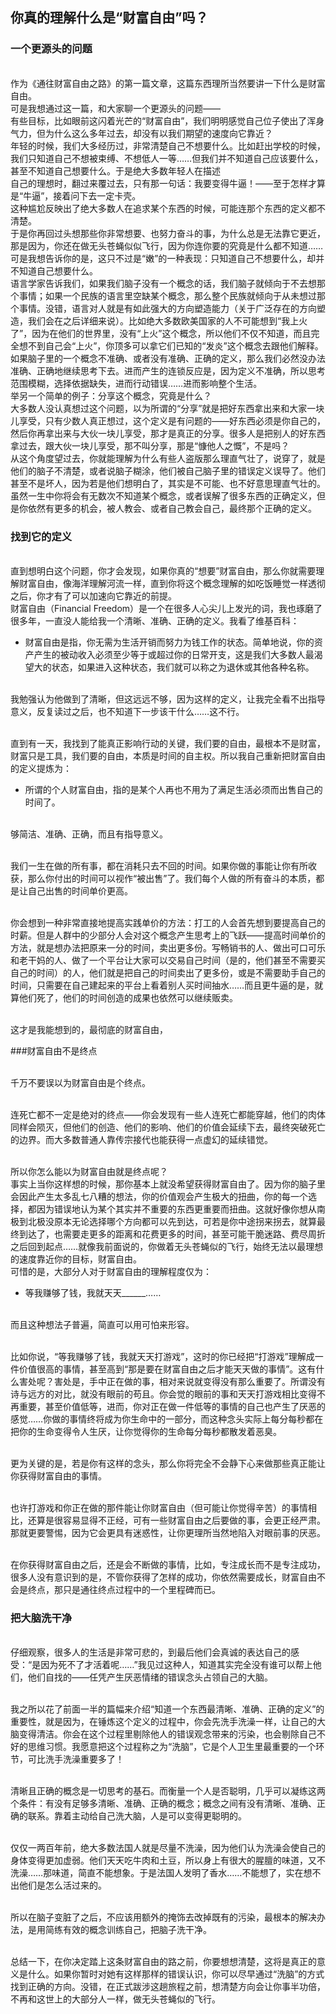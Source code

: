 ## 你真的理解什么是“财富自由”吗？

### 一个更源头的问题
<br>作为《通往财富自由之路》的第一篇文章，这篇东西理所当然要讲一下什么是财富自由。
<br>可是我想通过这一篇，和大家聊一个更源头的问题——
<br>有些目标，比如眼前这闪着光芒的“财富自由”，我们明明感觉自己位子使出了浑身气力，但为什么这么多年过去，却没有以我们期望的速度向它靠近？
<br>年轻的时候，我们大多经历过，非常清楚自己不想要什么。比如赶出学校的时候，我们只知道自己不想被束缚、不想低人一等……但我们并不知道自己应该要什么，甚至不知道自己想要什么。于是绝大多数年轻人在描述<br>自己的理想时，翻过来覆过去，只有那一句话：我要变得牛逼！——至于怎样才算是“牛逼”，接着问下去一定卡壳。
<br>这种尴尬反映出了绝大多数人在追求某个东西的时候，可能连那个东西的定义都不清楚。
<br>于是你再回过头想那些你非常想要、也努力奋斗的事，为什么总是无法靠它更近，那是因为，你还在做无头苍蝇似似飞行，因为你连你要的究竟是什么都不知道……
<br>可是我想告诉你的是，这只不过是“嫩”的一种表现：只知道自己不想要什么，却并不知道自己想要什么。
<br>语言学家告诉我们，如果我们脑子没有一个概念的话，我们脑子就倾向于不去想那个事情；如果一个民族的语言里空缺某个概念，那么整个民族就倾向于从未想过那个事情。没错，语言对人就是有如此强大的方向塑造能力（关于广泛存在的方向塑造，我们会在之后详细来说）。比如绝大多数欧美国家的人不可能想到“我上火了”，因为在他们的世界里，没有“上火”这个概念，所以他们不仅不知道，而且完全想不到自己会“上火”，你顶多可以拿它们已知的“发炎”这个概念去跟他们解释。
<br>如果脑子里的一个概念不准确、或者没有准确、正确的定义，那么我们必然没办法准确、正确地继续思考下去。进而产生的连锁反应是，因为定义不准确，所以思考范围模糊，选择依据缺失，进而行动错误……进而影响整个生活。
<br>举另一个简单的例子：分享这个概念，究竟是什么？
<br>大多数人没认真想过这个问题，以为所谓的“分享”就是把好东西拿出来和大家一块儿享受，只有少数人真正想过，这个定义是有问题的——好东西必须是你自己的，然后你再拿出来与大伙一块儿享受，那才是真正的分享。很多人是把别人的好东西拿过去，跟大伙一块儿享受，那不叫分享，那是“慷他人之慨”，不是吗？
<br>从这个角度望过去，你就能理解为什么有些人盗版那么理直气壮了，说穿了，就是他们的脑子不清楚，或者说脑子糊涂，他们被自己脑子里的错误定义误导了。他们甚至不是坏人，因为若是他们想明白了，其实是不可能、也不好意思理直气壮的。
<br>虽然一生中你将会有无数次不知道某个概念，或者误解了很多东西的正确定义，但是你依然有更多的机会，被人教会、或者自己教会自己，最终那个正确的定义。

### 找到它的定义

<br>直到想明白这个问题，你才会发现，如果你真的“想要”财富自由，那么你就需要理解财富自由，像海洋理解河流一样，直到你将这个概念理解的如吃饭睡觉一样透彻之后，你才有了可以加速向它靠近的前提。
<br>财富自由（Financial Freedom）是一个在很多人心尖儿上发光的词，我也琢磨了很多年，一直没人能给我一个清晰、准确、正确的定义。我看了维基百科：
* 财富自由是指，你无需为生活开销而努力为钱工作的状态。简单地说，你的资产产生的被动收入必须至少等于或超过你的日常开支，这是我们大多数人最渴望大的状态，如果进入这种状态，我们就可以称之为退休或其他各种名称。

<br>我勉强认为他做到了清晰，但这远远不够，因为这样的定义，让我完全看不出指导意义，反复读过之后，也不知道下一步该干什么……这不行。

<br>直到有一天，我找到了能真正影响行动的关键，我们要的自由，最根本不是财富，财富只是工具，我们要的自由，本质是时间的自主权。所以我自己重新把财富自由的定义提炼为：

* 所谓的个人财富自由，指的是某个人再也不用为了满足生活必须而出售自己的时间了。

<br>够简洁、准确、正确，而且有指导意义。

<br>我们一生在做的所有事，都在消耗只去不回的时间。如果你做的事能让你有所收获，那么你付出的时间可以视作“被出售”了。我们每个人做的所有奋斗的本质，都是让自己出售的时间单价更高。

<br>你会想到一种非常直接地提高实践单价的方法：打工的人会首先想到要提高自己的时薪。但是人群中的少部分人会对这个概念产生思考上的飞跃——提高时间单价的方法，就是想办法把原来一分的时间，卖出更多份。写畅销书的人、做出可口可乐和老干妈的人、做了一个平台让大家可以交易自己时间（是的，他们甚至不需要买自己的时间）的人，他们就是把自己的时间卖出了更多份，或是不需要助手自己的时间，只需要在自己建起来的平台上看着别人买时间抽水……而且更牛逼的是，就算他们死了，他们的时间创造的成果也依然可以继续贩卖。

<br>这才是我能想到的，最彻底的财富自由，

###财富自由不是终点

<br>千万不要误以为财富自由是个终点。

<br>连死亡都不一定是绝对的终点——你会发现有一些人连死亡都能穿越，他们的肉体同样会陨灭，但他们的创造、他们的影响、他们的价值会延续下去，最终突破死亡的边界。而大多数普通人靠传宗接代也能获得一点虚幻的延续错觉。

<br>所以你怎么能以为财富自由就是终点呢？
<br>事实上当你这样想的时候，那你基本上就没希望获得财富自由了。因为你的脑子里会因此产生太多乱七八糟的想法，你的价值观会产生极大的扭曲，你的每一个选择，都因为错误地认为某个其实并不重要的东西更重要而扭曲。这就好像你想从南极到北极没原本无论选择哪个方向都可以先到达，可若是你中途拐来拐去，就算最终到达了，也需要走更多的距离和花费更多的时间，甚至可能干脆迷路、费尽周折之后回到起点……就像我前面说的，你做着无头苍蝇似的飞行，始终无法以最理想的速度靠近你的目标，财富自由。
<br>可惜的是，大部分人对于财富自由的理解程度仅为：
* 等我赚够了钱，我就天天______……

<br>而且这种想法子普遍，简直可以用可怕来形容。

<br>比如你说，“等我赚够了钱，我就天天打游戏”，这时的你已经把“打游戏”理解成一件价值很高的事情，甚至高到“那是要在财富自由之后才能天天做的事情”。这有什么害处呢？害处是，手中正在做的事，相对来说就变得没有那么重要了。所谓没有诗与远方的对比，就没有眼前的苟且。你会觉的眼前的事和天天打游戏相比变得不再重要，甚至价值低等，进而，你对正在做一件低等的事情的自己也产生了厌恶的感觉……你做的事情终将成为你生命中的一部分，而这种念头实际上每分每秒都在把你的生命变得令人生厌，让你觉得你的生命每分每秒都散发着恶臭。

<br>更为关键的是，若是你有这样的念头，那么你将完全不会静下心来做那些真正能让你获得财富自由的事情。

<br>也许打游戏和你正在做的那件能让你财富自由（但可能让你觉得辛苦）的事情相比，还算是很容易显得不正经，可有一些财富自由之后要做的事，会更正经严肃。那就更要警惕，因为它会更具有迷惑性，让你更理所当然地陷入对眼前事的厌恶。

<br>在你获得财富自由之后，还是会不断做的事情，比如，专注成长而不是专注成功，很多人没有意识到的是，不管你获得了怎样的成功，你依然需要成长，财富自由不会是终点，那只是通往终点过程中的一个里程碑而已。

### 把大脑洗干净

<br>仔细观察，很多人的生活是非常可悲的，到最后他们会真诚的表达自己的感受：“是因为死不了才活着呢……”我见过这种人，知道其实完全没有谁可以帮上他们，他们自找的——任凭产生厌恶情绪的错误念头占领自己的大脑。

<br>我之所以花了前面一半的篇幅来介绍“知道一个东西最清晰、准确、正确的定义”的重要性，就是因为，在锤炼这个定义的过程中，你会先洗手洗澡一样，让自己的大脑变得清洁。你会在这个过程里剔除他人的错误观念带来的污染，也会剔除自己不好的思维习惯。我愿意把这个过程称之为“洗脑”，它是个人卫生里最重要的一个环节，可比洗手洗澡重要多了！

<br>清晰且正确的概念是一切思考的基石。而衡量一个人是否聪明，几乎可以凝练这两个条件：有没有足够多清晰、准确、正确的概念；概念之间有没有清晰、准确、正确的联系。靠着主动给自己洗大脑，人是可以变得更聪明的。

<br>仅仅一两百年前，绝大多数法国人就是尽量不洗澡，因为他们认为洗澡会使自己的身体变得更加虚弱。他们天天吃牛肉和土豆，所以身上有很大的腥膻的味道，又不洗澡……那味道，简直不能想象。于是法国人发明了香水……不能想了，实在想不出他们是怎么活过来的。

<br>所以在脑子变脏了之后，不应该用额外的掩饰去改掉既有的污染，最根本的解决办法，是用简练有效的概念训练自己，把脑子洗干净。

<br>总结一下，在你决定踏上这条财富自由的路之前，你要想想清楚，这将是真正的意义是什么。如果你暂时对她有这样那样的错误认识，你可以尽早通过“洗脑”的方式找到正确的方向。没错，在正式跋涉这趟旅程之前，想清楚方向会让你事半功倍，不再和这世上的大部分人一样，做无头苍蝇似的飞行。






